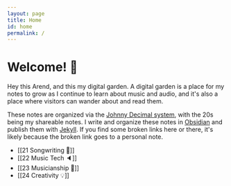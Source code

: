 ```yaml
---
layout: page
title: Home
id: home
permalink: /
---
```


# Welcome! 🌱
Hey this Arend, and this my digital garden. A digital garden is a place for my notes to grow as I continue to learn about music and audio, and it's also a place where visitors can wander about and read them. 

These notes are organized via the [Johnny Decimal system](https://johnnydecimal.com), with the 20s being my shareable notes. I write and organize these notes in [Obsidian](https://obsidian.md) and publish them with [Jekyll](https://maximevaillancourt.com/blog/setting-up-your-own-digital-garden-with-jekyll). If you find some broken links here or there, it's likely because the broken link goes to a personal note.

- [[21 Songwriting 🎼]]
- [[22 Music Tech 🔈]]
- [[23 Musicianship 🎻]]
- [[24 Creativity 💡]]

<style>
  .wrapper {
    max-width: 46em;
  }
</style>
